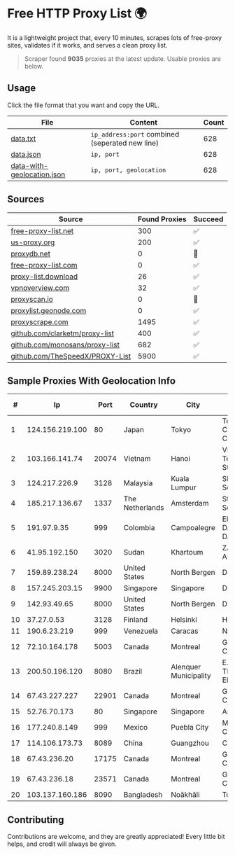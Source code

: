 
# Free HTTP Proxy List 🌍

It is a lightweight project that, every 10 minutes, scrapes lots of free-proxy sites, validates if it works, and serves a clean proxy list.


> Scraper found **9035** proxies at the latest update. Usable proxies are below.

## Usage

Click the file format that you want and copy the URL.


|File|Content|Count|
|----|-------|-----|
|[data.txt](https://raw.githubusercontent.com/themiralay/Proxy-List-World/master/data.txt)|`ip_address:port` combined (seperated new line)|628|
|[data.json](https://raw.githubusercontent.com/themiralay/Proxy-List-World/master/data.json)|`ip, port`|628|
|[data-with-geolocation.json](https://raw.githubusercontent.com/themiralay/Proxy-List-World/master/data-with-geolocation.json)|`ip, port, geolocation`|628|

## Sources

|Source|Found Proxies|Succeed|
|------|-------------|-------|
|[free-proxy-list.net](https://free-proxy-list.net)|300|✅|
|[us-proxy.org](https://www.us-proxy.org)|200|✅|
|[proxydb.net](http://proxydb.net)|0|🚫|
|[free-proxy-list.com](https://free-proxy-list.com/?page=&port=&type%5B%5D=http&type%5B%5D=https&up_time=0&search=Search)|0|✅|
|[proxy-list.download](https://www.proxy-list.download/HTTP)|26|✅|
|[vpnoverview.com](https://vpnoverview.com/privacy/anonymous-browsing/free-proxy-servers)|32|✅|
|[proxyscan.io](https://www.proxyscan.io)|0|🚫|
|[proxylist.geonode.com](https://proxylist.geonode.com/api/proxy-list?limit=300&page=1&sort_by=lastChecked&sort_type=desc&protocols=http,https)|0|✅|
|[proxyscrape.com](https://api.proxyscrape.com/v2/?request=displayproxies&protocol=http&timeout=10000&country=all&ssl=all&anonymity=all)|1495|✅|
|[github.com/clarketm/proxy-list](https://raw.githubusercontent.com/clarketm/proxy-list/master/proxy-list-raw.txt)|400|✅|
|[github.com/monosans/proxy-list](https://raw.githubusercontent.com/monosans/proxy-list/main/proxies/http.txt)|682|✅|
|[github.com/TheSpeedX/PROXY-List](https://raw.githubusercontent.com/TheSpeedX/PROXY-List/master/http.txt)|5900|✅|


## Sample Proxies With Geolocation Info

|#|Ip|Port|Country|City|Internet Service Provider|
|-|--|----|-------|----|-------------------------|
|1|124.156.219.100|80|Japan|Tokyo|Tencent Cloud Computing (Beijing) Co|
|2|103.166.141.74|20074|Vietnam|Hanoi|Viet NAM Cloud Technology Joint Stock Company|
|3|124.217.226.9|3128|Malaysia|Kuala Lumpur|Shinjiru Technology Sdn Bhd|
|4|185.217.136.67|1337|The Netherlands|Amsterdam|Stallion Network Services Limited|
|5|191.97.9.35|999|Colombia|Campoalegre|EMP. DE TEC. E INF. DA PREVIDENCIA - DATAPREV|
|6|41.95.192.150|3020|Sudan|Khartoum|ZAIN SD 2G 3G LTE APN Internet|
|7|159.89.238.24|8000|United States|North Bergen|DigitalOcean, LLC|
|8|157.245.203.15|9900|Singapore|Singapore|DigitalOcean, LLC|
|9|142.93.49.65|8000|United States|North Bergen|DigitalOcean, LLC|
|10|37.27.0.53|3128|Finland|Helsinki|Hetzner Online GmbH|
|11|190.6.23.219|999|Venezuela|Caracas|Net Uno|
|12|72.10.164.178|5003|Canada|Montreal|GloboTech Communications|
|13|200.50.196.120|8080|Brazil|Alenquer Municipality|E.D.F DE ARAGAO TELECOMUNICAÇOES EIRELE - ME|
|14|67.43.227.227|22901|Canada|Montreal|GloboTech Communications|
|15|52.76.70.173|80|Singapore|Singapore|Amazon.com, Inc.|
|16|177.240.8.149|999|Mexico|Puebla City|Mega Cable, S.A. de C.V.|
|17|114.106.173.73|8089|China|Guangzhou|Chinanet|
|18|67.43.236.20|17175|Canada|Montreal|GloboTech Communications|
|19|67.43.236.18|23571|Canada|Montreal|GloboTech Communications|
|20|103.137.160.186|8090|Bangladesh|Noākhāli|Top Network|



## Contributing

Contributions are welcome, and they are greatly appreciated! Every
little bit helps, and credit will always be given.

